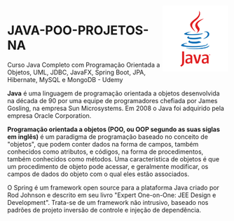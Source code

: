 <img src="logo-java.png" align="right" width="150">

# JAVA-POO-PROJETOS-NA

Curso Java Completo com Programação Orientada a Objetos, UML, JDBC, JavaFX, Spring Boot, JPA, Hibernate, MySQL e MongoDB - Udemy

<strong>Java</strong> é uma linguagem de programação orientada a objetos desenvolvida na década de 90 por uma equipe de programadores chefiada por James Gosling, na empresa Sun Microsystems. Em 2008 o Java foi adquirido pela empresa Oracle Corporation.

<b>Programação orientada a objetos (POO, ou OOP segundo as suas siglas em inglês)</b> é um paradigma de programação baseado no conceito de "objetos", que podem conter dados na forma de campos, também conhecidos como atributos, e códigos, na forma de procedimentos, também conhecidos como métodos. Uma característica de objetos é que um procedimento de objeto pode acessar, e geralmente modificar, os campos de dados do objeto com o qual eles estão associados.

O Spring é um framework open source para a plataforma Java criado por Rod Johnson e descrito em seu livro "Expert One-on-One: JEE Design e Development". Trata-se de um framework não intrusivo, baseado nos padrões de projeto inversão de controle e injeção de dependência.